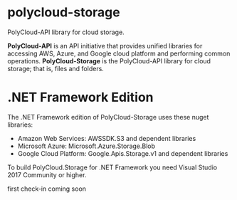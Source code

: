 # polycloud-storage
PolyCloud-API library for cloud storage.

__PolyCloud-API__ is an API initiative that provides unified libraries for accessing AWS, Azure, and Google cloud platform and performing common operations. __PolyCloud-Storage__ is the PolyCloud-API library for cloud storage; that is, files and folders.

# .NET Framework Edition

The .NET Framework edition of PolyCloud-Storage uses these nuget libraries:

* Amazon Web Services: AWSSDK.S3 and dependent libraries
* Microsoft Azure: Microsoft.Azure.Storage.Blob
* Google Cloud Platform: Google.Apis.Storage.v1 and dependent libraries

To build PolyCloud.Storage for .NET Framework you need Visual Studio 2017 Community or higher.

first check-in coming soon
